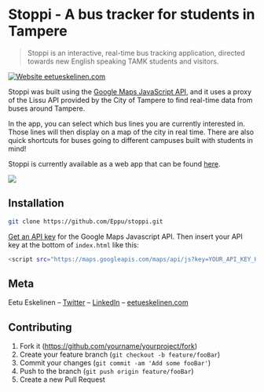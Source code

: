 # Stoppi - A bus tracker for students in Tampere

> Stoppi is an interactive, real-time bus tracking application, directed towards new English speaking TAMK students and visitors. 

[![Website eetueskelinen.com](https://img.shields.io/website-up-down-green-red/http/shields.io.svg)](https://eetueskelinen.com/stoppi)


Stoppi was built using the <a href="https://developers.google.com/maps/documentation/javascript/overview" target="_blank">Google Maps JavaScript API</a>, and it uses a proxy of the Lissu API provided by the City of Tampere to find real-time data from buses around Tampere.

In the app, you can select which bus lines you are currently interested in. Those lines will then display on a map of the city in real time. There are also quick shortcuts for buses going to different campuses built with students in mind!

Stoppi is currently available as a web app that can be found <a href="https://eetueskelinen.com/stoppi">here</a>.

![](https://i.gyazo.com/da46b657e20226e2b3b4ec94da1f6aed.png)

## Installation

```sh
git clone https://github.com/Eppu/stoppi.git
```

<a href="https://developers.google.com/maps/documentation/javascript/get-api-key" target="_blank">Get an API key</a> for the Google Maps Javascript API. Then insert your API key at the bottom of `index.html` like this:
```sh
<script src="https://maps.googleapis.com/maps/api/js?key=YOUR_API_KEY_HERE" type="text/javascript"></script>
```



## Meta

Eetu Eskelinen – [Twitter](https://twitter.com/edwardtehgreat) – [LinkedIn](https://linkedin.com/in/eetueskelinen) – [eetueskelinen.com](eetueskelinen.com)


## Contributing

1. Fork it (<https://github.com/yourname/yourproject/fork>)
2. Create your feature branch (`git checkout -b feature/fooBar`)
3. Commit your changes (`git commit -am 'Add some fooBar'`)
4. Push to the branch (`git push origin feature/fooBar`)
5. Create a new Pull Request

<!-- Markdown link & img dfn's -->
[npm-image]: https://img.shields.io/npm/v/datadog-metrics.svg?style=flat-square
[npm-url]: https://npmjs.org/package/datadog-metrics
[npm-downloads]: https://img.shields.io/npm/dm/datadog-metrics.svg?style=flat-square
[travis-image]: https://img.shields.io/travis/dbader/node-datadog-metrics/master.svg?style=flat-square
[travis-url]: https://travis-ci.org/dbader/node-datadog-metrics
[wiki]: https://github.com/yourname/yourproject/wiki

